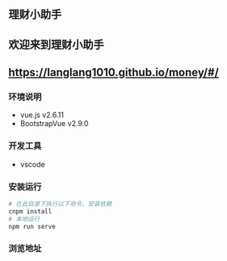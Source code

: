 ## 理财小助手
## 欢迎来到理财小助手
https://langlang1010.github.io/money/#/
---  
### 环境说明
* vue.js v2.6.11  
* BootstrapVue  v2.9.0  
### 开发工具
* vscode  
### 安装运行  
```bash
# 在此目录下执行以下命令，安装依赖  
cnpm install  
# 本地运行  
npm run serve
```
### 浏览地址  

